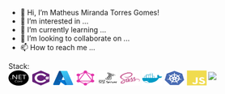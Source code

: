 - 👋 Hi, I’m Matheus Miranda Torres Gomes!
- 👀 I’m interested in ...
- 🌱 I’m currently learning ...
- 💞️ I’m looking to collaborate on ...
- 📫 How to reach me ...


<!-- <div style="display: inline_block" >
  <a href="https://github.com/mudouasenha">
  <img height="180em" src="https://github-readme-stats.vercel.app/api?username=mudouasenha&show_icons=true&theme=dracula&include_all_commits=true&count_private=true"/>
  <img height="180em" src="https://github-readme-stats.vercel.app/api/top-langs/?username=mudouasenha&layout=compact&langs_count=7&theme=dracula"/>
</div>
-->


<div style="display: inline_block" >
Stack:<br>
  <img align="center" alt="DotNet Core" height="30" width="40" src="https://raw.githubusercontent.com/devicons/devicon/master/icons/dotnetcore/dotnetcore-plain.svg">
  <img align="center" alt="CSharp" height="30" width="40" src="https://raw.githubusercontent.com/devicons/devicon/master/icons/csharp/csharp-plain.svg">
  <img align="center" alt="Azure" height="30" width="40" src="https://raw.githubusercontent.com/devicons/devicon/master/icons/azure/azure-original.svg">
  <img align="center" alt="GraphQL" height="30" width="40" src="https://raw.githubusercontent.com/devicons/devicon/master/icons/graphql/graphql-plain.svg">
  <img align="center" alt="SqlServer" height="30" width="40" src="https://raw.githubusercontent.com/devicons/devicon/master/icons/microsoftsqlserver/microsoftsqlserver-plain-wordmark.svg">
  <img align="center" alt="SaaS" height="30" width="40" src="https://raw.githubusercontent.com/devicons/devicon/master/icons/sass/sass-original.svg">
  <img align="center" alt="Docker" height="30" width="40" src="https://raw.githubusercontent.com/devicons/devicon/master/icons/docker/docker-plain.svg">
  <img align="center" alt="Kubernetes" height="30" width="40" src="https://raw.githubusercontent.com/devicons/devicon/master/icons/kubernetes/kubernetes-plain.svg">
  <img align="center" alt="Javascript" height="30" width="40" src="https://raw.githubusercontent.com/devicons/devicon/master/icons/javascript/javascript-plain.svg">
  <img src="https://deviconapi.vercel.app/?nodejs&theme=dark&size=80"/>
</div>
  <br>
  <div> 
  
</div>
